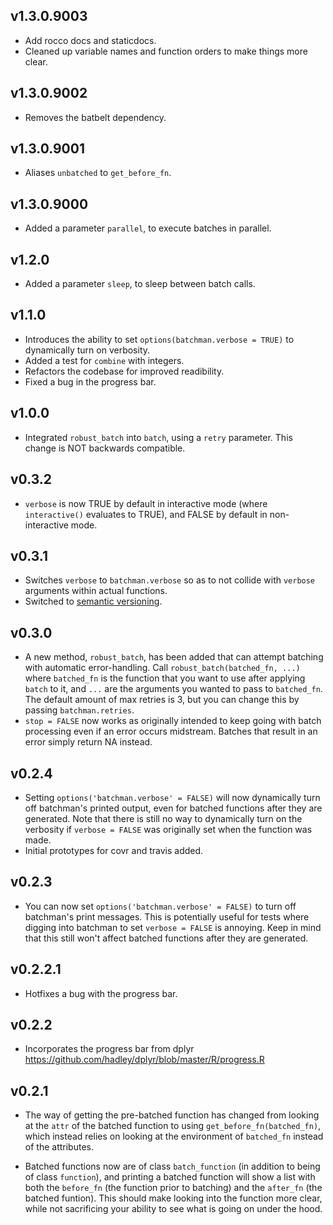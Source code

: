 ## v1.3.0.9003

* Add rocco docs and staticdocs.
* Cleaned up variable names and function orders to make things more clear.

## v1.3.0.9002

* Removes the batbelt dependency.

## v1.3.0.9001

* Aliases `unbatched` to `get_before_fn`.

## v1.3.0.9000

* Added a parameter `parallel`, to execute batches in parallel.

## v1.2.0

* Added a parameter `sleep`, to sleep between batch calls.

## v1.1.0

* Introduces the ability to set `options(batchman.verbose = TRUE)` to dynamically turn on verbosity.
* Added a test for `combine` with integers.
* Refactors the codebase for improved readibility.
* Fixed a bug in the progress bar.

## v1.0.0

* Integrated `robust_batch` into `batch`, using a `retry` parameter.  This change is NOT backwards compatible.

## v0.3.2
* `verbose` is now TRUE by default in interactive mode (where `interactive()` evaluates to TRUE), and FALSE by default in non-interactive mode.

## v0.3.1
* Switches `verbose` to `batchman.verbose` so as to not collide with `verbose` arguments within actual functions.
* Switched to [semantic versioning](http://www.semver.org).

## v0.3.0
* A new method, `robust_batch`, has been added that can attempt batching with automatic error-handling.  Call `robust_batch(batched_fn, ...)` where `batched_fn` is the function that you want to use after applying `batch` to it, and `...` are the arguments you wanted to pass to `batched_fn`.  The default amount of max retries is 3, but you can change this by passing `batchman.retries`.
* `stop = FALSE` now works as originally intended to keep going with batch processing even if an error occurs midstream.  Batches that result in an error simply return NA instead.

## v0.2.4
* Setting `options('batchman.verbose' = FALSE)` will now dynamically turn off batchman's printed output, even for batched functions after they are generated.  Note that there is still no way to dynamically turn on the verbosity if `verbose = FALSE` was originally set when the function was made.
* Initial prototypes for covr and travis added.

## v0.2.3
* You can now set `options('batchman.verbose' = FALSE)` to turn off batchman's print messages.  This is potentially useful for tests where digging into batchman to set `verbose = FALSE` is annoying.  Keep in mind that this still won't affect batched functions after they are generated.

## v0.2.2.1
* Hotfixes a bug with the progress bar.

## v0.2.2
* Incorporates the progress bar from dplyr <https://github.com/hadley/dplyr/blob/master/R/progress.R>

## v0.2.1
* The way of getting the pre-batched function has changed from looking at the `attr` of the batched function to using `get_before_fn(batched_fn)`, which instead relies on looking at the environment of `batched_fn` instead of the attributes.

* Batched functions now are of class `batch_function` (in addition to being of class `function`), and printing a batched function will show a list with both the `before_fn` (the function prior to batching) and the `after_fn` (the batched funtion).  This should make looking into the function more clear, while not sacrificing your ability to see what is going on under the hood.
